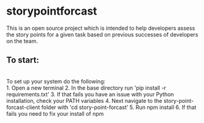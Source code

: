 # storypointforcast

This is an open source project which is intended to help developers assess the story points for a given task based on previous successes of developers on the team.<br>

## To start:
<br>
To set up your system do the following:<br>
1. Open a new terminal
2. In the base directory run 'pip install -r requirements.txt'
3. If that fails you have an issue with your Python installation, check your PATH variables
4. Next navigate to the story-point-forcast-client folder with 'cd story-point-forcast'
5. Run npm install
6. If that fails you need to fix your install of npm
